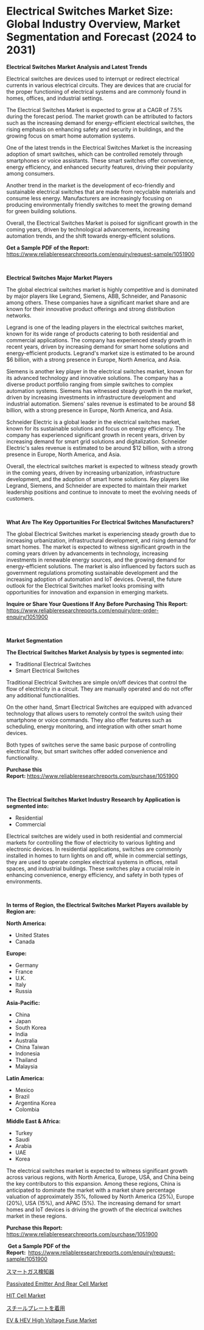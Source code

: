 <p><h1>Electrical Switches Market Size: Global Industry Overview, Market Segmentation and Forecast (2024 to 2031)</h1></p><p><strong>Electrical Switches Market Analysis and Latest Trends</strong></p>
<p><p>Electrical switches are devices used to interrupt or redirect electrical currents in various electrical circuits. They are devices that are crucial for the proper functioning of electrical systems and are commonly found in homes, offices, and industrial settings.</p><p>The Electrical Switches Market is expected to grow at a CAGR of 7.5% during the forecast period. The market growth can be attributed to factors such as the increasing demand for energy-efficient electrical switches, the rising emphasis on enhancing safety and security in buildings, and the growing focus on smart home automation systems.</p><p>One of the latest trends in the Electrical Switches Market is the increasing adoption of smart switches, which can be controlled remotely through smartphones or voice assistants. These smart switches offer convenience, energy efficiency, and enhanced security features, driving their popularity among consumers.</p><p>Another trend in the market is the development of eco-friendly and sustainable electrical switches that are made from recyclable materials and consume less energy. Manufacturers are increasingly focusing on producing environmentally friendly switches to meet the growing demand for green building solutions.</p><p>Overall, the Electrical Switches Market is poised for significant growth in the coming years, driven by technological advancements, increasing automation trends, and the shift towards energy-efficient solutions.</p></p>
<p><strong>Get a Sample PDF of the Report:&nbsp;</strong> <a href="https://www.reliableresearchreports.com/enquiry/request-sample/1051900">https://www.reliableresearchreports.com/enquiry/request-sample/1051900</a></p>
<p>&nbsp;</p>
<p><strong>Electrical Switches Major Market Players</strong></p>
<p><p>The global electrical switches market is highly competitive and is dominated by major players like Legrand, Siemens, ABB, Schneider, and Panasonic among others. These companies have a significant market share and are known for their innovative product offerings and strong distribution networks.</p><p>Legrand is one of the leading players in the electrical switches market, known for its wide range of products catering to both residential and commercial applications. The company has experienced steady growth in recent years, driven by increasing demand for smart home solutions and energy-efficient products. Legrand's market size is estimated to be around $6 billion, with a strong presence in Europe, North America, and Asia.</p><p>Siemens is another key player in the electrical switches market, known for its advanced technology and innovative solutions. The company has a diverse product portfolio ranging from simple switches to complex automation systems. Siemens has witnessed steady growth in the market, driven by increasing investments in infrastructure development and industrial automation. Siemens' sales revenue is estimated to be around $8 billion, with a strong presence in Europe, North America, and Asia.</p><p>Schneider Electric is a global leader in the electrical switches market, known for its sustainable solutions and focus on energy efficiency. The company has experienced significant growth in recent years, driven by increasing demand for smart grid solutions and digitalization. Schneider Electric's sales revenue is estimated to be around $12 billion, with a strong presence in Europe, North America, and Asia.</p><p>Overall, the electrical switches market is expected to witness steady growth in the coming years, driven by increasing urbanization, infrastructure development, and the adoption of smart home solutions. Key players like Legrand, Siemens, and Schneider are expected to maintain their market leadership positions and continue to innovate to meet the evolving needs of customers.</p></p>
<p>&nbsp;</p>
<p><strong>What Are The Key Opportunities For Electrical Switches Manufacturers?</strong></p>
<p><p>The global Electrical Switches market is experiencing steady growth due to increasing urbanization, infrastructural development, and rising demand for smart homes. The market is expected to witness significant growth in the coming years driven by advancements in technology, increasing investments in renewable energy sources, and the growing demand for energy-efficient solutions. The market is also influenced by factors such as government regulations promoting sustainable development and the increasing adoption of automation and IoT devices. Overall, the future outlook for the Electrical Switches market looks promising with opportunities for innovation and expansion in emerging markets.</p></p>
<p><strong>Inquire or Share Your Questions If Any Before Purchasing This Report:</strong> <a href="https://www.reliableresearchreports.com/enquiry/pre-order-enquiry/1051900">https://www.reliableresearchreports.com/enquiry/pre-order-enquiry/1051900</a></p>
<p>&nbsp;</p>
<p><strong>Market Segmentation</strong></p>
<p><strong>The Electrical Switches Market Analysis by types is segmented into:</strong></p>
<p><ul><li>Traditional Electrical Switches</li><li>Smart Electrical Switches</li></ul></p>
<p><p>Traditional Electrical Switches are simple on/off devices that control the flow of electricity in a circuit. They are manually operated and do not offer any additional functionalities. </p><p>On the other hand, Smart Electrical Switches are equipped with advanced technology that allows users to remotely control the switch using their smartphone or voice commands. They also offer features such as scheduling, energy monitoring, and integration with other smart home devices. </p><p>Both types of switches serve the same basic purpose of controlling electrical flow, but smart switches offer added convenience and functionality.</p></p>
<p><strong>Purchase this Report:&nbsp;</strong><a href="https://www.reliableresearchreports.com/purchase/1051900">https://www.reliableresearchreports.com/purchase/1051900</a></p>
<p>&nbsp;</p>
<p><strong>The Electrical Switches Market Industry Research by Application is segmented into:</strong></p>
<p><ul><li>Residential</li><li>Commercial</li></ul></p>
<p><p>Electrical switches are widely used in both residential and commercial markets for controlling the flow of electricity to various lighting and electronic devices. In residential applications, switches are commonly installed in homes to turn lights on and off, while in commercial settings, they are used to operate complex electrical systems in offices, retail spaces, and industrial buildings. These switches play a crucial role in enhancing convenience, energy efficiency, and safety in both types of environments.</p></p>
<p>&nbsp;</p>
<p><strong>In terms of Region, the Electrical Switches Market Players available by Region are:</strong></p>
<p>
    <p> <strong> North America: </strong>
        <ul>
            <li>United States</li>
            <li>Canada</li>
        </ul>
        </p> 
    <p> <strong> Europe: </strong>
        <ul>
            <li>Germany</li>
            <li>France</li>
            <li>U.K.</li>
            <li>Italy</li>
            <li>Russia</li>
        </ul>
        </p> 
    <p> <strong> Asia-Pacific: </strong>
        <ul>
            <li>China</li>
            <li>Japan</li>
            <li>South Korea</li>
            <li>India</li>
            <li>Australia</li>
            <li>China Taiwan</li>
            <li>Indonesia</li>
            <li>Thailand</li>
            <li>Malaysia</li>
        </ul>
        </p> 
    <p> <strong> Latin America: </strong>
        <ul>
            <li>Mexico</li>
            <li>Brazil</li>
            <li>Argentina Korea</li>
            <li>Colombia</li>
        </ul>
        </p> 
    <p> <strong> Middle East & Africa: </strong>
        <ul>
            <li>Turkey</li>
            <li>Saudi</li>
            <li>Arabia</li>
            <li>UAE</li>
            <li>Korea</li>
        </ul>
    </p>
    </p>
<p><p>The electrical switches market is expected to witness significant growth across various regions, with North America, Europe, USA, and China being the key contributors to this expansion. Among these regions, China is anticipated to dominate the market with a market share percentage valuation of approximately 35%, followed by North America (25%), Europe (20%), USA (15%), and APAC (5%). The increasing demand for smart homes and IoT devices is driving the growth of the electrical switches market in these regions.</p></p>
<p><strong>Purchase this Report: </strong><a href="https://www.reliableresearchreports.com/purchase/1051900">https://www.reliableresearchreports.com/purchase/1051900</a></p>
<p>&nbsp;<strong>Get a Sample PDF of the Report:&nbsp;&nbsp;</strong><a href="https://www.reliableresearchreports.com/enquiry/request-sample/1051900">https://www.reliableresearchreports.com/enquiry/request-sample/1051900</a></p>
<p><strong></strong></p>
<p><p><a href="https://github.com/ReganWisoky2023/Market-Research-Report-List-1/blob/main/534686616204.md">スマートガス検知器</a></p><p><a href="https://github.com/beatblasta/Market-Research-Report-List-2/blob/main/passivated-emitter-and-rear-cell-market.md">Passivated Emitter And Rear Cell Market</a></p><p><a href="https://github.com/shotows/Market-Research-Report-List-2/blob/main/hit-cell-market.md">HIT Cell Market</a></p><p><a href="https://github.com/cbigkbh02719/Market-Research-Report-List-1/blob/main/738393916203.md">スチールプレートを着用</a></p><p><a href="https://issuu.com/reportprime-2/docs/ev-hev-high-voltage-fuse-market-size-2030.pptx">EV & HEV High Voltage Fuse Market</a></p></p>
